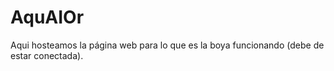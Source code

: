 # AquAIOr
Aqui hosteamos la página web para lo que es la boya funcionando (debe de estar conectada).
